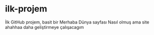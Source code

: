 # ilk-projem
İlk GitHub projem, basit bir Merhaba Dünya sayfası
Nasıl olmuş ama site ahahhaa
daha geliştirmeye çalışacagım 
